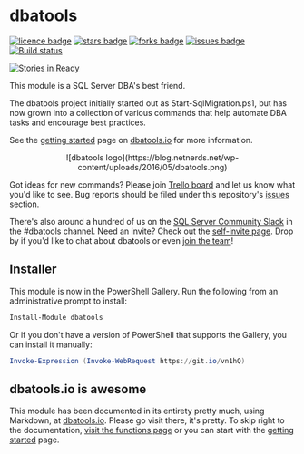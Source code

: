 # dbatools
[![licence badge]][licence]
[![stars badge]][stars]
[![forks badge]][forks]
[![issues badge]][issues]
[![Build status](https://ci.appveyor.com/api/projects/status/cy5sm45x6atculse/branch/master?svg=true)](https://ci.appveyor.com/project/sqlcollaborative/dbatools/branch/master)

[licence badge]:https://img.shields.io/badge/License-GPL%20v3-blue.svg
[stars badge]:https://img.shields.io/github/stars/sqlcollaborative/dbatools.svg
[forks badge]:https://img.shields.io/github/forks/sqlcollaborative/dbatools.svg
[issues badge]:https://img.shields.io/github/issues/sqlcollaborative/dbatools.svg

[licence]:https://github.com/sqlcollaborative/dbatools/blob/master/LICENSE.txt
[stars]:https://github.com/sqlcollaborative/dbatools/stargazers
[forks]:https://github.com/sqlcollaborative/dbatools/network
[issues]:https://github.com/sqlcollaborative/dbatools/issues
[![Stories in Ready](https://badge.waffle.io/sqlcollaborative/dbatools.png?label=ready&title=Ready)](https://waffle.io/sqlcollaborative/dbatools)

This module is a SQL Server DBA's best friend.

The dbatools project initially started out as Start-SqlMigration.ps1, but has now grown into a collection of various commands that help automate DBA tasks and encourage best practices.

See the [getting started](https://dbatools.io/getting-started) page on [dbatools.io](https://dbatools.io) for more information.

<center>![dbatools logo](https://blog.netnerds.net/wp-content/uploads/2016/05/dbatools.png)</center>

Got ideas for new commands? Please join [Trello board](https://dbatools.io/trello) and let us know what you'd like to see. Bug reports should be filed under this repository's [issues](https://github.com/sqlcollaborative/dbatools/issues) section.

There's also around a hundred of us on the [SQL Server Community Slack](https://sqlcommunity.slack.com) in the #dbatools channel. Need an invite? Check out the [self-invite page](https://dbatools.io/slack/). Drop by if you'd like to chat about dbatools or even [join the team](https://dbatools.io/team)!

## Installer
This module is now in the PowerShell Gallery. Run the following from an administrative prompt to install:
```powershell
Install-Module dbatools
```

Or if you don't have a version of PowerShell that supports the Gallery, you can install it manually:
```powershell
Invoke-Expression (Invoke-WebRequest https://git.io/vn1hQ)
```


## dbatools.io is awesome
This module has been documented in its entirety pretty much, using Markdown, at [dbatools.io](https://dbatools.io). Please go visit there, it's pretty. To skip right to the documentation, [visit the functions page](https://dbatools.io/functions/) or you can start with the [getting started](https://dbatools.io/getting-started/) page.
